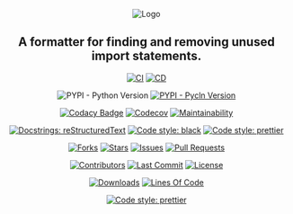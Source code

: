 <p align="center"><img src="docs/_media/logo-background.png" alt="Logo"></p>

<h2 align="center">A formatter for finding and removing unused import statements.</h2>

<p align="center"><a href="https://github.com/hadialqattan/pycln/actions?query=workflow%3ACI"><img src="https://github.com/hadialqattan/pycln/workflows/CI/badge.svg?branch=master" alt="CI"></a>
<a href="https://github.com/hadialqattan/pycln/actions?query=workflow%3ACD"><img src="https://github.com/hadialqattan/pycln/workflows/CD/badge.svg?branch=master" alt="CD"></a></p>

<p align="center"><img src="https://img.shields.io/pypi/pyversions/pycln" alt="PYPI - Python Version">
<a href="https://pypi.org/project/pycln/"><img src="https://img.shields.io/pypi/v/pycln" alt="PYPI - Pycln Version"></a></p>

<p align="center"><a href="https://www.codacy.com/manual/hadialqattan/pycln/dashboard?utm_source=github.com&amp;utm_medium=referral&amp;utm_content=hadialqattan/pycln&amp;utm_campaign=Badge_Grade"><img src="https://app.codacy.com/project/badge/Grade/e7c6c290c3c149e484634ac1905800d6" alt="Codacy Badge"></a>
<a href="https://codecov.io/gh/hadialqattan/pycln"><img src="https://codecov.io/gh/hadialqattan/pycln/branch/master/graph/badge.svg?token=VVYBDCZPHR" alt="Codecov"></a>
<a href="https://codeclimate.com/github/hadialqattan/pycln/maintainability"><img src="https://api.codeclimate.com/v1/badges/38ec82d916c0707149aa/maintainability" alt="Maintainability"></a></p>

<p align="center"><a href="https://docutils.sourceforge.io/rst.html"><img src="https://img.shields.io/badge/docstrings-reStructuredText-gree.svg" alt="Docstrings: reStructuredText"></a>
<a href="https://github.com/psf/black"><img src="https://img.shields.io/badge/code%20style-black-000000.svg" alt="Code style: black"></a>
<a href="https://github.com/prettier/prettier"><img src="https://img.shields.io/badge/code%20style-prettier-ff69b4.svg" alt="Code style: prettier"></a></p>

<p align="center"><a href="https://github.com/hadialqattan/pycln/fork"><img src="https://img.shields.io/github/forks/hadialqattan/pycln" alt="Forks"></a>
<a href="https://github.com/hadialqattan/pycln/stargazers"><img src="https://img.shields.io/github/stars/hadialqattan/pycln" alt="Stars"></a>
<a href="https://github.com/hadialqattan/pycln/issues"><img src="https://img.shields.io/github/issues/hadialqattan/pycln" alt="Issues"></a>
<a href="https://github.com/hadialqattan/pycln/pulls"><img src="https://img.shields.io/github/issues-pr/hadialqattan/pycln" alt="Pull Requests"></a></p>

<p align="center"><a href="https://github.com/hadialqattan/pycln/graphs/contributors"><img src="https://img.shields.io/github/contributors/hadialqattan/pycln" alt="Contributors"></a>
<a href="https://github.com/hadialqattan/pycln/commits/master"><img src="https://img.shields.io/github/last-commit/hadialqattan/pycln.svg" alt="Last Commit"></a>
<a href="https://github.com/hadialqattan/pycln/blob/master/LICENSE"><img src="https://img.shields.io/github/license/hadialqattan/pycln.svg" alt="License"></a></p>

<p align="center"><a href="https://pepy.tech/project/pycln"><img src="https://pepy.tech/badge/pycln" alt="Downloads"></a>
<a href="_blank"><img src="https://img.shields.io/tokei/lines/github.com/hadialqattan/pycln" alt="Lines Of Code"></a></p>

<p align="center"><a href="https://hadialqattan.github.io/pycln"><img src="https://img.shields.io/badge/For%20More%20Information%20See-Pycln%20Docs-B3FEFF.svg" alt="Code style: prettier"></a></p>
